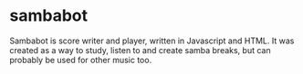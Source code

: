 # sambabot
Sambabot is score writer and player, written in Javascript and HTML. It was created as a way to study, listen to and create samba breaks, but can probably be used for other music too.
